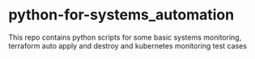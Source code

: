 # python-for-systems_automation
This repo contains python scripts for some basic systems monitoring, terraform auto apply and destroy and kubernetes monitoring test cases
